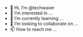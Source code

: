 - 👋 Hi, I’m @techwaver
- 👀 I’m interested in ...
- 🌱 I’m currently learning ...
- 💞️ I’m looking to collaborate on ...
- 📫 How to reach me ...

<!---
techwaver/techwaver is a ✨ special ✨ repository because its `README.md` (this file) appears on your GitHub profile.
You can click the Preview link to take a look at your changes.
--->
